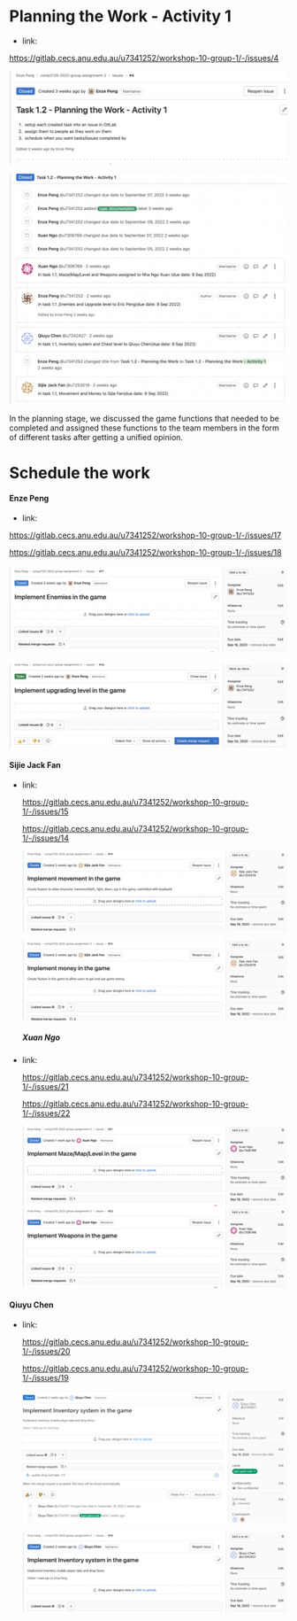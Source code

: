#### 

# Planning the Work - Activity 1 

- link: 

https://gitlab.cecs.anu.edu.au/u7341252/workshop-10-group-1/-/issues/4 


![image](uploads/cca654ad906f58f10faa519e7370b484/image.png) 

![image](uploads/9d6dc067c7ace0d40dadcc3a8f77896f/image.png)

In the planning stage, we discussed the game functions that needed to be completed and assigned these functions to the team members in the form of different tasks after getting a unified opinion.


# Schedule the work

#### Enze Peng

* link:

<https://gitlab.cecs.anu.edu.au/u7341252/workshop-10-group-1/-/issues/17>

<https://gitlab.cecs.anu.edu.au/u7341252/workshop-10-group-1/-/issues/18>


  #### ![image](uploads/6e4f87ce362cae04722458b7fe981973/image.png)

  ![image](uploads/5a969b65c71646e6a6a5c74ac6d8be59/image.png)

#### Sijie Jack Fan

* link: 

  <https://gitlab.cecs.anu.edu.au/u7341252/workshop-10-group-1/-/issues/15>

  <https://gitlab.cecs.anu.edu.au/u7341252/workshop-10-group-1/-/issues/14>


  ![image](uploads/96706e948e07a1fea118a09a262a4818/image.png)

  ![image](uploads/74bfaaa20f783f75ad82a97bfbadcf2e/image.png)

  ##### **<span dir="">Xuan Ngo</span>**

* link:

  <https://gitlab.cecs.anu.edu.au/u7341252/workshop-10-group-1/-/issues/21>

  <https://gitlab.cecs.anu.edu.au/u7341252/workshop-10-group-1/-/issues/22>

  ![image](uploads/ed5c66891c3f2a2c686cb90c26795376/image.png)
![image](uploads/139e074796951916a0ca6ef7b0678bd2/image.png)

#### Qiuyu Chen

* link:

   <https://gitlab.cecs.anu.edu.au/u7341252/workshop-10-group-1/-/issues/20>

   <https://gitlab.cecs.anu.edu.au/u7341252/workshop-10-group-1/-/issues/19>


  ![image](uploads/6a53ad1e8b0ac97e00c6d40f641e24bd/2.png)

  ![image](uploads/baf840cc675cb99937f5d96934d0e072/image.png)